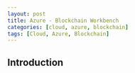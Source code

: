 ```yaml
---
layout: post
title: Azure - Blockchain Workbench
categories: [cloud, azure, blockchain]
tags: [Cloud, Azure, Blockchain]
---
```


## Introduction
